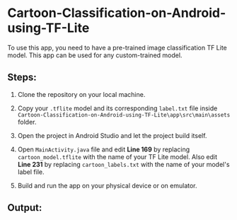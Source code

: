 # Cartoon-Classification-on-Android-using-TF-Lite

To use this app, you need to have a pre-trained image classification TF Lite model. This app can be used for any custom-trained model. 

## Steps:

1. Clone the repository on your local machine.

2. Copy your `.tflite` model and its corresponding `label.txt` file inside `Cartoon-Classification-on-Android-using-TF-Lite\app\src\main\assets` folder.

3. Open the project in Android Studio and let the project build itself.

4. Open `MainActivity.java` file and edit **Line 169** by replacing `cartoon_model.tflite` with the name of your TF Lite model. Also edit **Line 231** by replacing `cartoon_labels.txt` with the name of your model's label file.

5. Build and run the app on your physical device or on emulator.

## Output:



